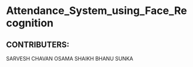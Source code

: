 # Attendance_System_using_Face_Recognition

## CONTRIBUTERS:
SARVESH CHAVAN
OSAMA SHAIKH
BHANU SUNKA